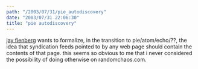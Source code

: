```yaml
---
path: "/2003/07/31/pie_autodiscovery" 
date: "2003/07/31 22:06:30" 
title: "pie autodiscovery" 
---
```

<p><a href="http://icite.net/blog/200306/rss_autodiscovery.html">jay fienberg</a> wants to formalize, in the transition to pie/atom/echo/??, the idea that syndication feeds pointed to by any web page should contain the contents of that page. this seems so obvious to me that i never considered the possibility of doing otherwise on randomchaos.com.</p>